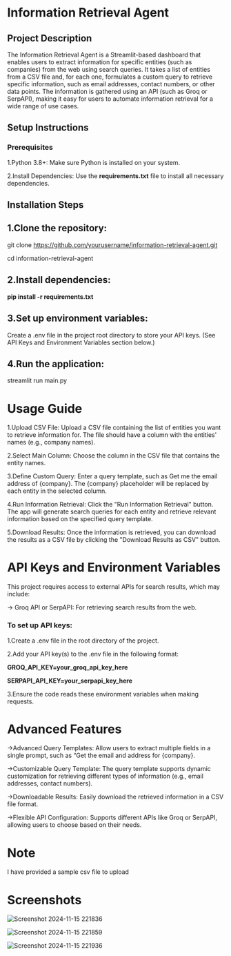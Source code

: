# Information Retrieval Agent
## Project Description
The Information Retrieval Agent is a Streamlit-based dashboard that enables users to extract information for specific entities (such as companies) from the web using search queries. It takes a list of entities from a CSV file and, for each one, formulates a custom query to retrieve specific information, such as email addresses, contact numbers, or other data points. The information is gathered using an API (such as Groq or SerpAPI), making it easy for users to automate information retrieval for a wide range of use cases.

## Setup Instructions
### Prerequisites
1.Python 3.8+: Make sure Python is installed on your system.

2.Install Dependencies: Use the **requirements.txt** file to install all necessary dependencies.

## Installation Steps
## 1.Clone the repository:

git clone https://github.com/yourusername/information-retrieval-agent.git

cd information-retrieval-agent

## 2.Install dependencies:


**pip install -r requirements.txt**

## 3.Set up environment variables:

Create a .env file in the project root directory to store your API keys. (See API Keys and Environment Variables section below.)

## 4.Run the application:


streamlit run main.py

# Usage Guide

1.Upload CSV File: Upload a CSV file containing the list of entities you want to retrieve information for. The file should have a column with the entities' names (e.g., company names).

2.Select Main Column: Choose the column in the CSV file that contains the entity names.

3.Define Custom Query: Enter a query template, such as Get me the email address of {company}. The {company} placeholder will be replaced by each entity in the selected column.

4.Run Information Retrieval: Click the "Run Information Retrieval" button. The app will generate search queries for each entity and retrieve relevant information based on the specified query template.

5.Download Results: Once the information is retrieved, you can download the results as a CSV file by clicking the "Download Results as CSV" button.

# API Keys and Environment Variables
This project requires access to external APIs for search results, which may include:

->  Groq API or SerpAPI: For retrieving search results from the web.

### To set up API keys:

1.Create a .env file in the root directory of the project.

2.Add your API key(s) to the .env file in the following format:


**GROQ_API_KEY=your_groq_api_key_here**

**SERPAPI_API_KEY=your_serpapi_key_here**

3.Ensure the code reads these environment variables when making requests.

# Advanced Features
->Advanced Query Templates: Allow users to extract multiple fields in a single prompt, such as “Get the email and address for {company}.

->Customizable Query Template: The query template supports dynamic customization for retrieving different types of information (e.g., email addresses, contact numbers).

->Downloadable Results: Easily download the retrieved information in a CSV file format.

->Flexible API Configuration: Supports different APIs like Groq or SerpAPI, allowing users to choose based on their needs.

# Note
I have provided a sample csv file to upload

# Screenshots 


![Screenshot 2024-11-15 221836](https://github.com/user-attachments/assets/66c7d331-24cf-4010-96a6-871075b5ee6b)



![Screenshot 2024-11-15 221859](https://github.com/user-attachments/assets/c8e096bb-e6e0-4788-aef7-b0a1125a4480)



![Screenshot 2024-11-15 221936](https://github.com/user-attachments/assets/c7190cf4-0e17-43c5-b988-4dc2f28af3bd)

